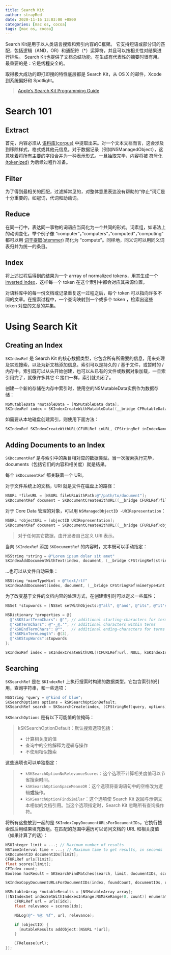 ```yaml
---
title: Search Kit
author: strayRed
date: 2020-11-16 13:03:00 +0800
categories: [mac os, cocoa]
tags: [mac os, cocoa]
---
```


Search Kit是用于以人类语言搜索和索引内容的C框架。 它支持短语或部分词的匹配，包括逻辑（AND，OR）和通配符（*）运算符，并且可以按相关性对结果进行排名。 Search Kit也提供了文档总结功能，在生成有代表性的摘要时很有用。 最重要的是：它是线程安全的。

取得极大成功的即打即搜的特性底层都是 Search Kit，从 OS X 的邮件，Xcode 到系统偏好和 Spotlight。

>  [Apple’s Search Kit Programming Guide](https://developer.apple.com/library/mac/#documentation/UserExperience/Conceptual/SearchKitConcepts/searchKit_intro/searchKit_intro.html)

# Search 101

## Extract

首先，内容必须从 [语料库(corpus)](https://zh.wikipedia.org/wiki/语料库) 中提取出来。对一个文本文档而言，这会涉及到移除样式，格式或其他元信息。对于数据记录（例如NSManagedObject），这意味着将所有主要的字段合并为一种表示形式。一旦抽取完毕，内容将被 [符号化(tokenized)](https://en.wikipedia.org/wiki/Tokenization) 为后续过程作准备。

## Filter

为了得到最相关的匹配，过滤掉常见的，对整体意思表达没有帮助的“停止”词汇是十分重要的，如冠词，代词和助动词。

## Reduce

在同一行中，表达同一事物的词语应当简化为一个共同的形式。词素组，如语法上的动词变化，举个例子像 “computer”，”computers”，”computed”，”computing” 都可以用 [词干提取(stemmer)](https://zh.wikipedia.org/wiki/词干提取) 简化为 “compute”。同样地，同义词可以用同义词表归并为统一的条目。

## Index

将上述过程后得到的结果为一个 arrray of normalized tokens，用其生成一个 [inverted index](https://en.wikipedia.org/wiki/Inverted_index)，这样每一个 token 在这个索引中都会对应其来源位置。

对语料库中的每一份文档或记录重复这一过程之后，每个 token 可以指向许多不同的文章。在搜索过程中，一个查询映射到一个或多个 token ，检索出这些 token 对应的文章的并集。

# Using Search Kit

## Creating an Index

`SKIndexRef` 是 Search Kit 的核心数据类型，它包含所有所需要的信息，用来处理及实现搜索，以及为新文档添加信息。索引可以是持久的 / 基于文件，或暂时的 / 内存中。索引既可以从头开始创建，也可以从已有的文件或数据对象加载，一旦索引用完了，就像许多其它 C 接口一样，索引就关闭了。


创建一个新的存储在内存中索引时，使用空的NSMutableData实例作为数据存储：

```Objective-C
NSMutableData *mutableData = [NSMutableData data];
SKIndexRef index = SKIndexCreateWithMutableData((__bridge CFMutableDataRef)mutableData, NULL, kSKIndexInverted, NULL);
```

如需要从本地磁盘创建索引，则使用下面方法：

```C
SKIndexRef SKIndexCreateWithURL(CFURLRef inURL, CFStringRef inIndexName, SKIndexType inIndexType, CFDictionaryRef inAnalysisProperties);
```



## Adding Documents to an Index

`SKDocumentRef` 是与索引中的条目相对应的数据类型。当一次搜索执行完毕，documents（包括它们的内容和相关度）就是结果。

每个 `SKDocumentRef` 都关联着一个 URI。

对于文件系统上的文档，URI 就是文件在磁盘上的路径：

```Objective-C
NSURL *fileURL = [NSURL fileURLWithPath:@"/path/to/document"];
SKDocumentRef document = SKDocumentCreateWithURL((__bridge CFURLRef)fileURL);
```

对于 Core Data 管理的对象，可以用 `NSManagedObjectID -URIRepresentation`：

```Objective-C
NSURL *objectURL = [objectID URIRepresentation];
SKDocumentRef document = SKDocumentCreateWithURL((__bridge CFURLRef)objectURL);
```

> 对于任何其它数据，由开发者自己定义 URI 表示。

当向 `SKIndexRef` 添加 `SKDocumentRef` 的内容时，文本既可以手动指定：

```Objective-C
NSString *string = @"Lorem ipsum dolar sit amet"
SKIndexAddDocumentWithText(index, document, (__bridge CFStringRef)string, true);
```

…也可以从文件自动采集：

```Objective-C
NSString *mimeTypeHint = @"text/rtf"
SKIndexAddDocument(index, document, (__bridge CFStringRef)mimeTypeHint, true);
```

为了改变基于文件的文档内容的处理方式，在创建索引时可以定义一些属性：

```Objective-C
NSSet *stopwords = [NSSet setWithObjects:@"all", @"and", @"its", @"it's", @"the", nil];

NSDictionary *properties = @{
  @"kSKStartTermChars": @"", // additional starting-characters for terms
  @"kSKTermChars": @"-_@.'", // additional characters within terms
  @"kSKEndTermChars": @"",   // additional ending-characters for terms
  @"kSKMinTermLength": @(3),
  @"kSKStopWords":stopwords
};

SKIndexRef index = SKIndexCreateWithURL((CFURLRef)url, NULL, kSKIndexInverted, (CFDictionaryRef)properties);
```

## Searching

`SKSearchRef` 是在 `SKIndexRef` 上执行搜索时构建的数据类型。它包含索引的引用，查询字符串，和一些选项：

```Objective-C
NSString *query = @"kind of blue";
SKSearchOptions options = kSKSearchOptionDefault;
SKSearchRef search = SKSearchCreate(index, (CFStringRef)query, options);
```

`SKSearchOptions` 是有以下可能值的位掩码：

>
> kSKSearchOptionDefault：默认搜索选项包括：
>
> - 计算相关度的值
> - 查询中的空格解释为逻辑**与**操作
> - 不使用相似搜索

这些选项也可以单独指定：

> - `kSKSearchOptionNoRelevanceScores`：这个选项不计算相关度值可以节省搜索时间。
> - `kSKSearchOptionSpaceMeansOR`：这个选项将查询语句中的空格改为逻辑**或**操作。
> - `kSKSearchOptionFindSimilar`：这个选项使 Search Kit 返回与示例文本相似的文档引用。当这个选项指定时，Search Kit 忽略所有查询操作符。

将所有这些放到一起的是 `SKIndexCopyDocumentURLsForDocumentIDs`，它执行搜索然后用结果填充数组。在匹配的范围中遍历可以访问文档的 URL 和相关度值（如果计算了的话）：

```Objective-C
NSUInteger limit = ...; // Maximum number of results
NSTimeInterval time = ...; // Maximum time to get results, in seconds
SKDocumentID documentIDs[limit];
CFURLRef urls[limit];
float scores[limit];
CFIndex count;
Boolean hasResult = SKSearchFindMatches(search, limit, documentIDs, scores, time, &count);

SKIndexCopyDocumentURLsForDocumentIDs(index, foundCount, documentIDs, urls);

NSMutableArray *mutableResults = [NSMutableArray array];
[[NSIndexSet indexSetWithIndexesInRange:NSMakeRange(0, count)] enumerateIndexesUsingBlock:^(NSUInteger idx, BOOL *stop) {
    CFURLRef url = urls[idx];
    float relevance = scores[idx];

    NSLog(@"- %@: %f", url, relevance);

    if (objectID) {
      [mutableResults addObject:(NSURL *)url];
    }

    CFRelease(url);
}];
```